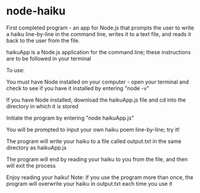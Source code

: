 # node-haiku
First completed program - an app for Node.js that prompts the user to write a haiku line-by-line in the command line, writes it to a text file, and reads it back to the user from the file.

haikuApp is a Node.js application for the command line; these instructions are to be followed in your terminal

To use:

You must have Node installed on your computer - open your terminal and check to see if you have it installed by entering "node -v"

If you have Node installed, download the haikuApp.js file and cd into the directory in which it is stored

Initiate the program by entering "node haikuApp.js" 

You will be prompted to input your own haiku poem line-by-line; try it!

The program will write your haiku to a file called output.txt in the same directory as haikuApp.js

The program will end by reading your haiku to you from the file, and then will exit the process

Enjoy reading your haiku! Note: if you use the program more than once, the program will overwrite your haiku in output.txt each time you use it
